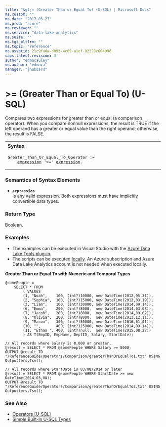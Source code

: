 ```yaml
---
title: "&gt;= (Greater Than or Equal To) (U-SQL) | Microsoft Docs"
ms.custom: ""
ms.date: "2017-03-27"
ms.prod: "azure"
ms.reviewer: ""
ms.service: "data-lake-analytics"
ms.suite: ""
ms.tgt_pltfrm: ""
ms.topic: "reference"
ms.assetid: 21c9fa0a-d893-4c09-a1ef-02228c604996
caps.latest.revision: 3
author: "edmacauley"
ms.author: "edmaca"
manager: "jhubbard"
---
```

# &gt;= (Greater Than or Equal To) (U-SQL)
Compares two expressions for greater than or equal (a comparison operator).  When you compare nonnull expressions, the result is TRUE if the left operand has a greater or equal value than the right operand; otherwise, the result is FALSE. 

<table><th align="left">Syntax</th><tr><td><pre>
Greater_Than_Or_Equal_To_Operator :=                                                                     
    <a href="#expr">expression</a> '>=' <a href="#expr">expression</a>.
</pre></td></tr></table>

### Semantics of Syntax Elements    
-   <a name="expr"></a>**`expression`**  
Is any valid expression. Both expressions must have implicitly convertible data types.

### Return Type
Boolean.


### Examples  
- The examples can be executed in Visual Studio with the [Azure Data Lake Tools plug-in](https://www.microsoft.com/download/details.aspx?id=49504).  
- The scripts can be executed [locally](https://docs.microsoft.com/azure/data-lake-analytics/data-lake-analytics-data-lake-tools-get-started#run-u-sql-locally).  An Azure subscription and Azure Data Lake Analytics account is not needed when executed locally.

**Greater Than or Equal To with Numeric and Temporal Types**   
```
@somePeople = 
    SELECT * FROM 
        ( VALUES
        (1, "Noah",    100, (int?)10000, new DateTime(2012,05,31)),
        (2, "Sophia",  100, (int?)15000, new DateTime(2012,03,19)),
        (3, "Liam",    100, (int?)30000, new DateTime(2014,09,14)),
        (6, "Emma",    200, (int?)8000,  new DateTime(2014,03,08)),
        (7, "Jacob",   200, (int?)8000,  new DateTime(2014,09,02)),
        (8, "Olivia",  200, (int?)8000,  new DateTime(2013,12,11)),
        (9, "Mason",   300, (int?)50000, new DateTime(2016,01,01)),
        (10, "",       400, (int?)15000, new DateTime(2014,09,14)),
        (11, "Ethan ", 400, (int?)null,  new DateTime(2015,08,22))
        ) AS T(EmpID, EmpName, DeptID, Salary, StartDate);

// All records where Salary is 8,000 or greater.
@result = SELECT * FROM @somePeople WHERE Salary >= 8000;
OUTPUT @result TO "/ReferenceGuide/Operators/Comparison/greaterThanOrEqualTo1.txt" USING Outputters.Tsv();

// All records where StartDate is 03/08/2014 or later
@result = SELECT * FROM @somePeople WHERE StartDate >= new DateTime(2014,03,08);
OUTPUT @result TO "/ReferenceGuide/Operators/Comparison/greaterThanOrEqualTo2.txt" USING Outputters.Tsv();
```

### See Also   
* [Operators (U-SQL)](../u-sql/operators-u-sql.md)
* [Simple Built-In U-SQL Types](../u-sql/simple-built-in-u-sql-types.md)
